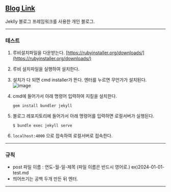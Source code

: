 ## [Blog Link](https://koreamarin.github.io/)

Jeklly 블로그 프레임워크를 사용한 개인 블로그.

---

### 테스트

1. 루비설치파일을 다운받는다. [https://rubyinstaller.org/downloads/](https://rubyinstaller.org/downloads/)

2. 루비 설치파일을 실행하여 설치한다.

3. 설치가 다 되면 cmd installer가 뜬다. 엔터를 누르면 무언가가 설치된다.
   ![image](https://github.com/koreamarin/koreamarin.github.io/assets/110477854/db073b5b-4fc5-4a7f-84c9-4959945f5da5)

4. cmd에 들어가서 아래 명령어 입력하여 지킬을 설치한다.

   ```
   gem install bundler jekyll
   ```

5. 블로그 레포지토리에 들어가서 아래 명령어를 입력하면 로컬서버가 실행된다.

   ```
   $ bundle exec jekyll serve
   ```

6. `localhost:4000` 으로 접속하여 로컬서버로 접속한다.

---

### 규칙

- post 파일 이름 : 연도-월-일-제목 (파일 이름은 반드시 영어로.) ex)2024-01-01-test.md
- 띄어쓰기는 공백 두개 만든 뒤 엔터.

---
